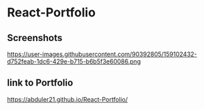 # React-Portfolio

## Screenshots

https://user-images.githubusercontent.com/90392805/159102432-d752feab-1dc6-429e-b715-b6b5f3e60086.png

## link to Portfolio

https://abduler21.github.io/React-Portfolio/

